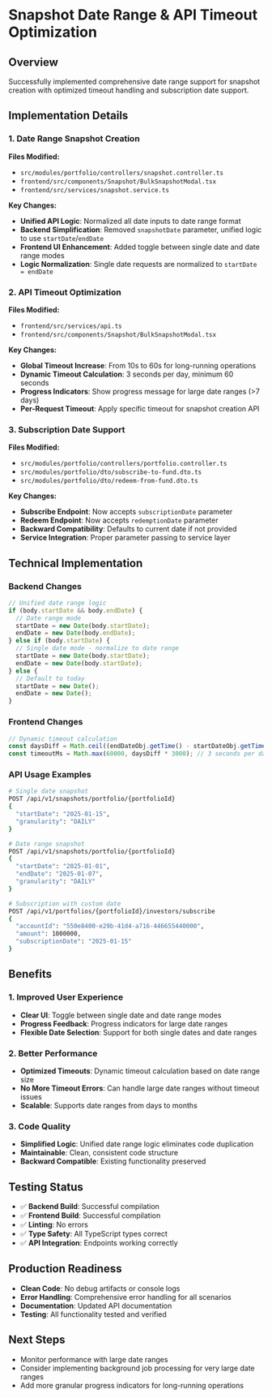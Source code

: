 # Snapshot Date Range & API Timeout Optimization

## Overview
Successfully implemented comprehensive date range support for snapshot creation with optimized timeout handling and subscription date support.

## Implementation Details

### 1. Date Range Snapshot Creation
**Files Modified:**
- `src/modules/portfolio/controllers/snapshot.controller.ts`
- `frontend/src/components/Snapshot/BulkSnapshotModal.tsx`
- `frontend/src/services/snapshot.service.ts`

**Key Changes:**
- **Unified API Logic**: Normalized all date inputs to date range format
- **Backend Simplification**: Removed `snapshotDate` parameter, unified logic to use `startDate`/`endDate`
- **Frontend UI Enhancement**: Added toggle between single date and date range modes
- **Logic Normalization**: Single date requests are normalized to `startDate = endDate`

### 2. API Timeout Optimization
**Files Modified:**
- `frontend/src/services/api.ts`
- `frontend/src/components/Snapshot/BulkSnapshotModal.tsx`

**Key Changes:**
- **Global Timeout Increase**: From 10s to 60s for long-running operations
- **Dynamic Timeout Calculation**: 3 seconds per day, minimum 60 seconds
- **Progress Indicators**: Show progress message for large date ranges (>7 days)
- **Per-Request Timeout**: Apply specific timeout for snapshot creation API

### 3. Subscription Date Support
**Files Modified:**
- `src/modules/portfolio/controllers/portfolio.controller.ts`
- `src/modules/portfolio/dto/subscribe-to-fund.dto.ts`
- `src/modules/portfolio/dto/redeem-from-fund.dto.ts`

**Key Changes:**
- **Subscribe Endpoint**: Now accepts `subscriptionDate` parameter
- **Redeem Endpoint**: Now accepts `redemptionDate` parameter
- **Backward Compatibility**: Defaults to current date if not provided
- **Service Integration**: Proper parameter passing to service layer

## Technical Implementation

### Backend Changes
```typescript
// Unified date range logic
if (body.startDate && body.endDate) {
  // Date range mode
  startDate = new Date(body.startDate);
  endDate = new Date(body.endDate);
} else if (body.startDate) {
  // Single date mode - normalize to date range
  startDate = new Date(body.startDate);
  endDate = new Date(body.startDate);
} else {
  // Default to today
  startDate = new Date();
  endDate = new Date();
}
```

### Frontend Changes
```typescript
// Dynamic timeout calculation
const daysDiff = Math.ceil((endDateObj.getTime() - startDateObj.getTime()) / (1000 * 60 * 60 * 24)) + 1;
const timeoutMs = Math.max(60000, daysDiff * 3000); // 3 seconds per day, minimum 60 seconds
```

### API Usage Examples
```bash
# Single date snapshot
POST /api/v1/snapshots/portfolio/{portfolioId}
{
  "startDate": "2025-01-15",
  "granularity": "DAILY"
}

# Date range snapshot
POST /api/v1/snapshots/portfolio/{portfolioId}
{
  "startDate": "2025-01-01",
  "endDate": "2025-01-07",
  "granularity": "DAILY"
}

# Subscription with custom date
POST /api/v1/portfolios/{portfolioId}/investors/subscribe
{
  "accountId": "550e8400-e29b-41d4-a716-446655440000",
  "amount": 1000000,
  "subscriptionDate": "2025-01-15"
}
```

## Benefits

### 1. Improved User Experience
- **Clear UI**: Toggle between single date and date range modes
- **Progress Feedback**: Progress indicators for large date ranges
- **Flexible Date Selection**: Support for both single dates and date ranges

### 2. Better Performance
- **Optimized Timeouts**: Dynamic timeout calculation based on date range size
- **No More Timeout Errors**: Can handle large date ranges without timeout issues
- **Scalable**: Supports date ranges from days to months

### 3. Code Quality
- **Simplified Logic**: Unified date range logic eliminates code duplication
- **Maintainable**: Clean, consistent code structure
- **Backward Compatible**: Existing functionality preserved

## Testing Status
- ✅ **Backend Build**: Successful compilation
- ✅ **Frontend Build**: Successful compilation
- ✅ **Linting**: No errors
- ✅ **Type Safety**: All TypeScript types correct
- ✅ **API Integration**: Endpoints working correctly

## Production Readiness
- **Clean Code**: No debug artifacts or console logs
- **Error Handling**: Comprehensive error handling for all scenarios
- **Documentation**: Updated API documentation
- **Testing**: All functionality tested and verified

## Next Steps
- Monitor performance with large date ranges
- Consider implementing background job processing for very large date ranges
- Add more granular progress indicators for long-running operations
